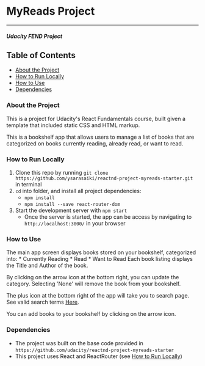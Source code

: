 # MyReads Project
---
#### _Udacity FEND Project_

## Table of Contents

* [About the Project](#about-the-project)
* [How to Run Locally](#how-to-run-locally)
* [How to Use](#how-to-use)
* [Dependencies](#dependencies)

### About the Project

This is a project for Udacity's React Fundamentals course, built given a template that included static CSS and HTML markup. 

This is a bookshelf app that allows users to manage a list of books that are categorized on books currently reading, already read, or want to read. 

### How to Run Locally
1. Clone this repo by running `git clone https://github.com/ysarasaiki/reactnd-project-myreads-starter.git` in terminal
2. `cd` into folder, and install all project dependencies:
    * `npm install`
    * `npm install --save react-router-dom`
3. Start the development server with `npm start`
    * Once the server is started, the app can be access by navigating to `http://localhost:3000/` in your browser

### How to Use
The main app screen displays books stored on your bookshelf, categorized into:
    * Currently Reading
    * Read
    * Want to Read
Each book listing displays the Title and Author of the book. 

By clicking on the arrow icon at the bottom right, you can update the category. Selecting 'None' will remove the book from your bookshelf. 

The plus icon at the bottom right of the app will take you to search page. See valid search terms [Here](https://github.com/udacity/reactnd-project-myreads-starter/blob/master/SEARCH_TERMS.md). 

You can add books to your bookshelf by clicking on the arrow icon. 

### Dependencies
* The project was built on the base code provided in `https://github.com/udacity/reactnd-project-myreads-starter`
* This project uses React and ReactRouter (see [How to Run Locally](#how-to-run-locally))
